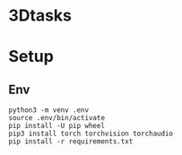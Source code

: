# 3Dtasks

# Setup
## Env
```
python3 -m venv .env 
source .env/bin/activate
pip install -U pip wheel
pip3 install torch torchvision torchaudio
pip install -r requirements.txt
```